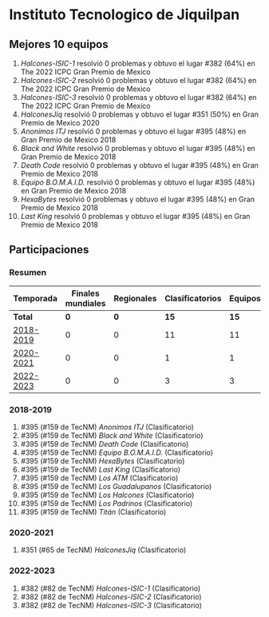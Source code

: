 # Instituto Tecnologico de Jiquilpan

## Mejores 10 equipos

1. _Halcones-ISIC-1_ resolvió 0 problemas y obtuvo el lugar #382 (64%) en The 2022 ICPC Gran Premio de Mexico
1. _Halcones-ISIC-2_ resolvió 0 problemas y obtuvo el lugar #382 (64%) en The 2022 ICPC Gran Premio de Mexico
1. _Halcones-ISIC-3_ resolvió 0 problemas y obtuvo el lugar #382 (64%) en The 2022 ICPC Gran Premio de Mexico
1. _HalconesJiq_ resolvió 0 problemas y obtuvo el lugar #351 (50%) en Gran Premio de Mexico 2020
1. _Anonimos ITJ_ resolvió 0 problemas y obtuvo el lugar #395 (48%) en Gran Premio de Mexico 2018
1. _Black and White_ resolvió 0 problemas y obtuvo el lugar #395 (48%) en Gran Premio de Mexico 2018
1. _Death Code_ resolvió 0 problemas y obtuvo el lugar #395 (48%) en Gran Premio de Mexico 2018
1. _Equipo B.O.M.A.I.D._ resolvió 0 problemas y obtuvo el lugar #395 (48%) en Gran Premio de Mexico 2018
1. _HexaBytes_ resolvió 0 problemas y obtuvo el lugar #395 (48%) en Gran Premio de Mexico 2018
1. _Last King_ resolvió 0 problemas y obtuvo el lugar #395 (48%) en Gran Premio de Mexico 2018

## Participaciones

### Resumen

| Temporada | Finales mundiales | Regionales | Clasificatorios | Equipos |
| --- | --- | --- | --- | --- |
| **Total** | **0** | **0** | **15** | **15** |
| [2018-2019](#2018-2019) | 0 | 0 | 11 | 11 |
| [2020-2021](#2020-2021) | 0 | 0 | 1 | 1 |
| [2022-2023](#2022-2023) | 0 | 0 | 3 | 3 |

### 2018-2019

1. #395 (#159 de TecNM) _Anonimos ITJ_ (Clasificatorio)
1. #395 (#159 de TecNM) _Black and White_ (Clasificatorio)
1. #395 (#159 de TecNM) _Death Code_ (Clasificatorio)
1. #395 (#159 de TecNM) _Equipo B.O.M.A.I.D._ (Clasificatorio)
1. #395 (#159 de TecNM) _HexaBytes_ (Clasificatorio)
1. #395 (#159 de TecNM) _Last King_ (Clasificatorio)
1. #395 (#159 de TecNM) _Los ATM_ (Clasificatorio)
1. #395 (#159 de TecNM) _Los Guadalupanos_ (Clasificatorio)
1. #395 (#159 de TecNM) _Los Halcones_ (Clasificatorio)
1. #395 (#159 de TecNM) _Los Padrinos_ (Clasificatorio)
1. #395 (#159 de TecNM) _Titán_ (Clasificatorio)

### 2020-2021

1. #351 (#65 de TecNM) _HalconesJiq_ (Clasificatorio)

### 2022-2023

1. #382 (#82 de TecNM) _Halcones-ISIC-1_ (Clasificatorio)
1. #382 (#82 de TecNM) _Halcones-ISIC-2_ (Clasificatorio)
1. #382 (#82 de TecNM) _Halcones-ISIC-3_ (Clasificatorio)



